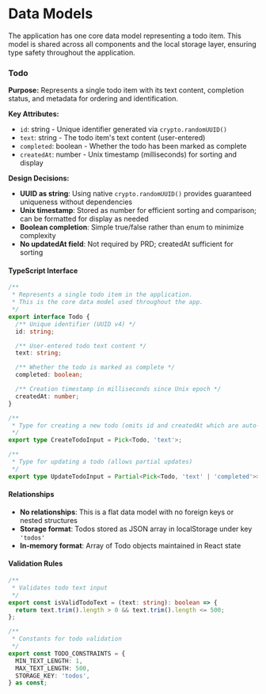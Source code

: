 # Data Models

The application has one core data model representing a todo item. This model is shared across all components and the local storage layer, ensuring type safety throughout the application.

### Todo

**Purpose:** Represents a single todo item with its text content, completion status, and metadata for ordering and identification.

**Key Attributes:**

- `id`: string - Unique identifier generated via `crypto.randomUUID()`
- `text`: string - The todo item's text content (user-entered)
- `completed`: boolean - Whether the todo has been marked as complete
- `createdAt`: number - Unix timestamp (milliseconds) for sorting and display

**Design Decisions:**

- **UUID as string**: Using native `crypto.randomUUID()` provides guaranteed uniqueness without dependencies
- **Unix timestamp**: Stored as number for efficient sorting and comparison; can be formatted for display as needed
- **Boolean completion**: Simple true/false rather than enum to minimize complexity
- **No updatedAt field**: Not required by PRD; createdAt sufficient for sorting

#### TypeScript Interface

```typescript
/**
 * Represents a single todo item in the application.
 * This is the core data model used throughout the app.
 */
export interface Todo {
  /** Unique identifier (UUID v4) */
  id: string;

  /** User-entered todo text content */
  text: string;

  /** Whether the todo is marked as complete */
  completed: boolean;

  /** Creation timestamp in milliseconds since Unix epoch */
  createdAt: number;
}

/**
 * Type for creating a new todo (omits id and createdAt which are auto-generated)
 */
export type CreateTodoInput = Pick<Todo, 'text'>;

/**
 * Type for updating a todo (allows partial updates)
 */
export type UpdateTodoInput = Partial<Pick<Todo, 'text' | 'completed'>>;
```

#### Relationships

- **No relationships**: This is a flat data model with no foreign keys or nested structures
- **Storage format**: Todos stored as JSON array in localStorage under key `'todos'`
- **In-memory format**: Array of Todo objects maintained in React state

#### Validation Rules

```typescript
/**
 * Validates todo text input
 */
export const isValidTodoText = (text: string): boolean => {
  return text.trim().length > 0 && text.trim().length <= 500;
};

/**
 * Constants for todo validation
 */
export const TODO_CONSTRAINTS = {
  MIN_TEXT_LENGTH: 1,
  MAX_TEXT_LENGTH: 500,
  STORAGE_KEY: 'todos',
} as const;
```
